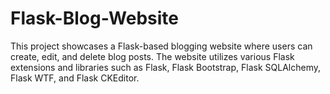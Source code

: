 # Flask-Blog-Website
This project showcases a Flask-based blogging website where users can create, edit, and delete blog posts. The website utilizes various Flask extensions and libraries such as Flask, Flask Bootstrap, Flask SQLAlchemy, Flask WTF, and Flask CKEditor.
